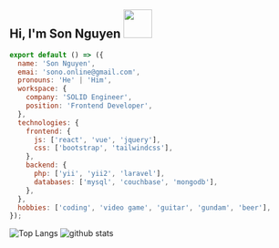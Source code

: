 <h2>Hi, I'm Son Nguyen <img src="https://camo.githubusercontent.com/40dff491d4e8123af55298ef908faedb66c463e5/68747470733a2f2f6d656469612e67697068792e636f6d2f6d656469612f57556c706c634d704f43456d5447427442572f67697068792e676966" width="50"></h2>

```javascript
export default () => ({
  name: 'Son Nguyen',
  emai: 'sono.online@gmail.com',
  pronouns: 'He' | 'Him',
  workspace: {
    company: 'SOLID Engineer',
    position: 'Frontend Developer',
  },
  technologies: {
    frontend: {
      js: ['react', 'vue', 'jquery'],
      css: ['bootstrap', 'tailwindcss'],
    },
    backend: {
      php: ['yii', 'yii2', 'laravel'],
      databases: ['mysql', 'couchbase', 'mongodb'],
    },
  },
  hobbies: ['coding', 'video game', 'guitar', 'gundam', 'beer'],
});
```
![Top Langs](https://github-readme-stats.vercel.app/api/top-langs/?username=sonnm)
![github stats](https://github-readme-stats.vercel.app/api?username=sonnm&show_icons=true)
